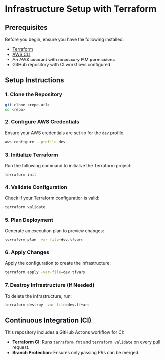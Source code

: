 # Infrastructure Setup with Terraform

## Prerequisites
Before you begin, ensure you have the following installed:
- [Terraform](https://developer.hashicorp.com/terraform/downloads)
- [AWS CLI](https://aws.amazon.com/cli/)
- An AWS account with necessary IAM permissions
- GitHub repository with CI workflows configured

## Setup Instructions

### 1. Clone the Repository
```sh
git clone <repo-url>
cd <repo>
```

### 2. Configure AWS Credentials
Ensure your AWS credentials are set up for the `dev` profile.
```sh
aws configure --profile dev
```

### 3. Initialize Terraform
Run the following command to initialize the Terraform project:
```sh
terraform init
```

### 4. Validate Configuration
Check if your Terraform configuration is valid:
```sh
terraform validate
```

### 5. Plan Deployment
Generate an execution plan to preview changes:
```sh
terraform plan -var-file=dev.tfvars
```

### 6. Apply Changes
Apply the configuration to create the infrastructure:
```sh
terraform apply -var-file=dev.tfvars
```

### 7. Destroy Infrastructure (If Needed)
To delete the infrastructure, run:
```sh
terraform destroy -var-file=dev.tfvars
```

## Continuous Integration (CI)
This repository includes a GitHub Actions workflow for CI:
- **Terraform CI**: Runs `terraform fmt` and `terraform validate` on every pull request.
- **Branch Protection**: Ensures only passing PRs can be merged.

